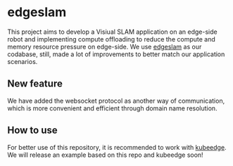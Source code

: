 # edgeslam

This project aims to develop a Visiual SLAM application on an edge-side robot and implementing compute offloading to reduce the compute and memory resource pressure on edge-side.
We use [edgeslam](https://github.com/droneslab/edgeslam) as our codabase, still, made a lot of improvements to better match our application scenarios.

## New feature
We have added the websocket protocol as another way of communication, which is more convenient and efficient through domain name resolution.

## How to use

For better use of this repository, it is recommended to work with [kubeedge](https://github.com/kubeedge/kubeedge).
We will release an example based on this repo and kubeedge soon!